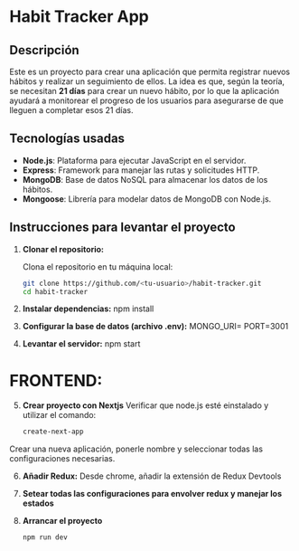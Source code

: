 # Habit Tracker App

## Descripción

Este es un proyecto para crear una aplicación que permita registrar nuevos hábitos y realizar un seguimiento de ellos. La idea es que, según la teoría, se necesitan **21 días** para crear un nuevo hábito, por lo que la aplicación ayudará a monitorear el progreso de los usuarios para asegurarse de que lleguen a completar esos 21 días.

## Tecnologías usadas

- **Node.js**: Plataforma para ejecutar JavaScript en el servidor.
- **Express**: Framework para manejar las rutas y solicitudes HTTP.
- **MongoDB**: Base de datos NoSQL para almacenar los datos de los hábitos.
- **Mongoose**: Librería para modelar datos de MongoDB con Node.js.

## Instrucciones para levantar el proyecto

1. **Clonar el repositorio:**

   Clona el repositorio en tu máquina local:

   ```bash
   git clone https://github.com/<tu-usuario>/habit-tracker.git
   cd habit-tracker

2. **Instalar dependencias:**
npm install

3. **Configurar la base de datos (archivo .env):**
MONGO_URI=  <uri de MongodB>
PORT=3001

4. **Levantar el servidor:**
npm start

# FRONTEND:

5. **Crear proyecto con Nextjs**
Verificar que node.js esté einstalado y utilizar el comando: 
   ```bash
   create-next-app
   ```
Crear una nueva aplicación, ponerle nombre y seleccionar todas las configuraciones necesarias.

6. **Añadir Redux:**
   Desde chrome, añadir la extensión de Redux Devtools
   
8. **Setear todas las configuraciones para envolver redux y manejar los estados**
   
10. **Arrancar el proyecto**

    ```bash
    npm run dev






